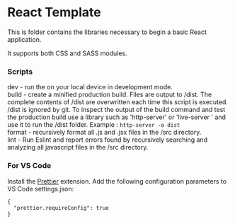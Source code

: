 # React Template

This is folder contains the libraries necessary to begin a basic React application.

It supports both CSS and SASS modules.

### Scripts

dev - run the on your local device in development mode.  
build - create a minified production build. Files are output to /dist. The complete contents of /dist are overwritten each time this script is executed. /dist is ignored by git. To inspect the output of the build command and test the production build use a library such as 'http-server' or 'live-server ' and use it to run the /dist folder. Example : `http-server -o dist`  
format - recursively format all .js and .jsx files in the /src directory.  
lint - Run Eslint and report errors found by recursively searching and analyzing all javascript files in the /src directory.

### For VS Code

Install the [Prettier](https://marketplace.visualstudio.com/items?itemName=esbenp.prettier-vscode) extension. Add the following configuration parameters to VS Code settings.json:

```
{
  "prettier.requireConfig": true
}
```
